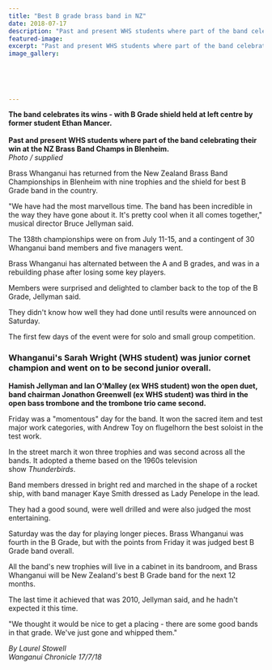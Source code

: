 ```yaml
---
title: "Best B grade brass band in NZ"
date: 2018-07-17
description: "Past and present WHS students where part of the band celebrating their win at the NZ Brass Band Champs in Blenheim..."
featured-image: 
excerpt: "Past and present WHS students where part of the band celebrating their win at the NZ Brass Band Champs in Blenheim."
image_gallery:
	
	
	
	
	
---
```


<p><span><strong>The band celebrates its wins - with B Grade shield held at left centre by former student Ethan Mancer.</strong> <br /><strong><br />Past and present WHS students where part of the band celebrating their win at the NZ Brass Band Champs in Blenheim.</strong><br /><em>Photo / supplied</em></span></p>
<p class="element element-paragraph">Brass Whanganui has returned from the New Zealand Brass Band Championships in Blenheim with nine trophies and the shield for best B Grade band in the country.</p>
<p class="element element-paragraph">"We have had the most marvellous time. The band has been incredible in the way they have gone about it. It's pretty cool when it all comes together," musical director Bruce Jellyman said.</p>
<p class="element element-paragraph">The 138th championships were on from July 11-15, and a contingent of 30 Whanganui band members and five managers went.</p>
<p class="element element-paragraph">Brass Whanganui has alternated between the A and B grades, and was in a rebuilding phase after losing some key players.</p>
<p class="element element-paragraph">Members were surprised and delighted to clamber back to the top of the B Grade, Jellyman said.</p>
<p class="element element-paragraph">They didn't know how well they had done until results were announced on Saturday.</p>
<p class="element element-paragraph">The first few days of the event were for solo and small group competition.</p>
<h3 class="element element-paragraph">Whanganui's Sarah Wright&nbsp;(WHS student) was junior cornet champion and went on to be second junior overall.</h3>
<p class="element element-paragraph"><strong>Hamish Jellyman and Ian O'Malley (ex WHS student) won the open duet, band chairman Jonathon Greenwell (ex WHS student)&nbsp;was third in the open bass trombone and the trombone trio came second.</strong></p>
<p class="element element-paragraph">Friday was a "momentous" day for the band. It won the sacred item and test major work categories, with Andrew Toy on flugelhorn the best soloist in the test work.</p>
<p class="element element-paragraph">In the street march it won three trophies and was second across all the bands. It adopted a theme based on the 1960s television show&nbsp;<em>Thunderbirds</em>.</p>
<p class="element element-paragraph">Band members dressed in bright red and marched in the shape of a rocket ship, with band manager Kaye Smith dressed as Lady Penelope in the lead.</p>
<p class="element element-paragraph">They had a good sound, were well drilled and were also judged the most entertaining.</p>
<p class="element element-paragraph">Saturday was the day for playing longer pieces. Brass Whanganui was fourth in the B Grade, but with the points from Friday it was judged best B Grade band overall.</p>
<p class="element element-paragraph">All the band's new trophies will live in a cabinet in its bandroom, and Brass Whanganui will be New Zealand's best B Grade band for the next 12 months.</p>
<p class="element element-paragraph">The last time it achieved that was 2010, Jellyman said, and he hadn't expected it this time.</p>
<p class="element element-paragraph">"We thought it would be nice to get a placing - there are some good bands in that grade. We've just gone and whipped them."</p>
<p><span><em>By Laurel Stowell<br />Wanganui Chronicle 17/7/18</em></span></p>

